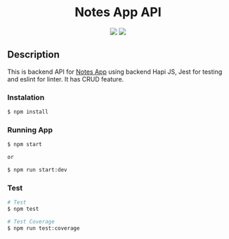<h1 align="center">Notes App API</h1>

<p align="center">
<img src="https://circleci.com/gh/yat98/learn_circleci/tree/main.svg?style=shield" />
<img src="https://codecov.io/gh/yat98/learn_circleci/graph/badge.svg?token=OCMLDB6XKW" />
</p>
<h2>Description</h2>
<p>
This is backend API for  <a href="http://notesapp-v1.dicodingacademy.com/">Notes App</a> using backend Hapi JS, Jest for testing and eslint for linter. It has CRUD feature.
<p>

<h3>Instalation</h3>

```bash
$ npm install
```

<h3>Running App</h3>

```bash
$ npm start

or

$ npm run start:dev
```

<h3>Test</h3>

```bash
# Test
$ npm test

# Test Coverage
$ npm run test:coverage
```


